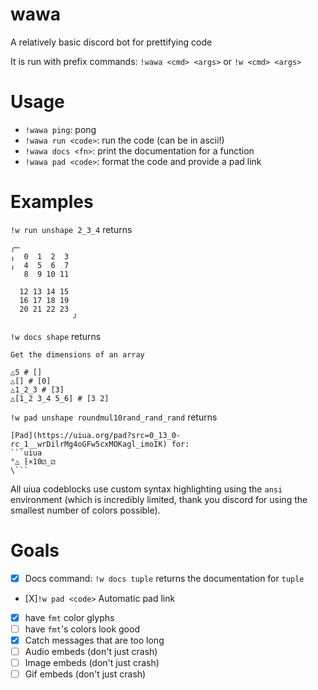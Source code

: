 # wawa
A relatively basic discord bot for prettifying code

It is run with prefix commands: `!wawa <cmd> <args>` or `!w <cmd> <args>`

# Usage
- `!wawa ping`: pong
- `!wawa run <code>`: run the code (can be in ascii!)
- `!wawa docs <fn>`: print the documentation for a function
- `!wawa pad <code>`: format the code and provide a pad link


# Examples
`!w run unshape 2_3_4` returns 
```
╭─             
╷  0  1  2  3  
╷  4  5  6  7  
   8  9 10 11  
               
  12 13 14 15  
  16 17 18 19  
  20 21 22 23  
              ╯
```

`!w docs shape` returns 
```
Get the dimensions of an array

△5 # []
△[] # [0]
△1_2_3 # [3]
△[1_2 3_4 5_6] # [3 2]
```
`!w pad unshape roundmul10rand_rand_rand` returns 
```
[Pad](https://uiua.org/pad?src=0_13_0-rc_1__wrDilrMg4oGFw5cxMOKagl_imoIK) for:
```uiua
°△ ⁅×10⚂_⚂
\```
```

All uiua codeblocks use custom syntax highlighting using the `ansi` environment (which is
incredibly limited, thank you discord for using the smallest number of colors possible).

# Goals
- [X] Docs command: `!w docs tuple` returns the documentation for `tuple`
- [X]`!w pad <code>` Automatic pad link
- [X] have `fmt` color glyphs
- [ ] have `fmt`'s colors look good
- [X] Catch messages that are too long
- [ ] Audio embeds (don't just crash)
- [ ] Image embeds (don't just crash)
- [ ] Gif embeds (don't just crash)
